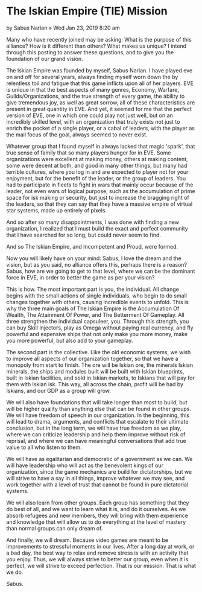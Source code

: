 # The Iskian Empire (TIE) Mission

by Sabus Narian » Wed Jan 23, 2019 8:20 am

Many who have recently joined may be asking: What is the purpose of this alliance? How is it different than others? What makes us unique? I intend through this posting to answer these questions, and to give you the foundation of our grand vision.

The Iskian Empire was founded by myself, Sabus Narian. I have played eve on and off for several years, always finding myself worn down the by relentless toil and fatigue that this game inflicts upon all of her players. EVE is unique in that the best aspects of many genres, Economy, Warfare, Guilds/Organizations, and the true strength of every game, the ability to give tremendous joy, as well as great sorrow, all of these characteristics are present in great quantity in EVE. And yet, it seemed for me that the perfect version of EVE, one in which one could play not just well, but on an incredibly skilled level, with an organization that truly exists not just to enrich the pocket of a single player, or a cabal of leaders, with the player as the mail focus of the goal, always seemed to never exist.

Whatever group that I found myself in always lacked that magic 'spark', that true sense of family that so many players hunger for in EVE. Some organizations were excellent at making money, others at making content, some were decent at both, and good in many other things, but many had terrible cultures, where you log in and are expected to player not for your enjoyment, but for the benefit of the leader, or the group of leaders. You had to participate in fleets to fight in wars that mainly occur because of the leader, not even wars of logical purpose, such as the accumulation of prime space for isk making or security, but just to increase the bragging right of the leaders, so that they can say that they have a massive empire of virtual star systems, made up entirely of pixels.

And so after so many disappointments, I was done with finding a new organization, I realized that I must build the exact and perfect community that I have searched for so long, but could never seem to find. 

And so The Iskian Empire, and Incompetent and Proud, were formed.

Now you will likely have on your mind: Sabus, I love the dream and the vision, but as you said, no alliance offers this, perhaps there is a reason? Sabus, how are we going to get to that level, where we can be the dominant force in EVE, in order to better the game as per your vision?

This is how. The most important part is you, the individual. All change begins with the small actions of single individuals, who begin to do small changes together with others, causing incredible events to unfold. This is why the three main goals of The Iskian Empire is the Accumulation Of Wealth, The Attainment Of Power, and The Betterment Of Gameplay. All three strengthen the individual capsuleer, you. Through this strength, you can buy Skill Injectors, play as Omega without paying real currency, and fly powerful and expensive ships that not only make you more money, make you more powerful, but also add to your gameplay. 

The second part is the collective. Like the old economic systems, we wish to improve all aspects of our organization together, so that we have a monopoly from start to finish. The ore will be Iskian ore, the minerals Iskian minerals, the ships and modules built will be built with Iskian blueprints, built in Iskian facilities, and sold in Iskian markets, to Iskians that will pay for them with Iskian isk. This way, all across the chain, profit will be had by Iskians, and our GDP as a group will grow. 

We will also have foundations that will take longer than most to build, but will be higher quality than anything else that can be found in other groups. We will have freedom of speech in our organization. In the beginning, this will lead to drama, arguments, and conflicts that escalate to their ultimate conclusion, but in the long term, we will have true freedom as we play, where we can criticize leadership and help them improve without risk of reprisal, and where we can have meaningful conversations that add true value to all who listen to them.

We will have as egalitarian and democratic of a government as we can. We will have leadership who will act as the benevolent kings of our organization, since the game mechanics are build for dictatorships, but we will strive to have a say in all things, improve whatever we may see, and work together with a level of trust that cannot be found in pure dictatorial systems. 

We will also learn from other groups. Each group has something that they do best of all, and we want to learn what it is, and do it ourselves. As we absorb refugees and new members, they will bring with them experience and knowledge that will allow us to do everything at the level of mastery than normal groups can only dream of.

And finally, we will dream. Because video games are meant to be improvements to stressful moments in our lives. After a long day at work, or a bad day, the best way to relax and remove stress is with an activity that you enjoy. Thus, we will always strive to better our group, even when it is perfect, we will strive to exceed perfection. That is our mission. That is what we do.

Sabus.
